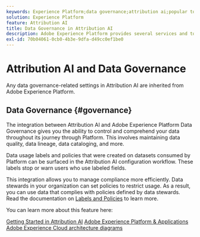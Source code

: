 ```yaml
---
keywords: Experience Platform;data governance;attribution ai;popular topics
solution: Experience Platform
feature: Attribution AI
title: Data Governance in Attribution AI
description: Adobe Experience Platform provides several services and tools that allow you to confidently control your collected experience data in order to comply with your business practices, legal obligations, and development process.
exl-id: 70b04061-0cb0-4b3e-9dfa-d49cc0ef1be0
---
```

# Attribution AI and Data Governance

Any data governance-related settings in Attribution AI are inherited from Adobe Experience Platform.

## Data Governance {#governance}

The integration between Attribution AI and Adobe Experience Platform Data Governance gives you the ability to control and comprehend your data throughout its journey through Platform. This involves maintaining data quality, data lineage, data cataloging, and more.

Data usage labels and policies that were created on datasets consumed by Platform can be surfaced in the Attribution AI configuration workflow. These labels stop or warn users who use labeled fields. 

This integration allows you to manage compliance more efficiently. Data stewards in your organization can set policies to restrict usage. As a result, you can use data that complies with policies defined by data stewards. Read the documentation on [Labels and Policies](https://experienceleague.adobe.com/docs/analytics-platform/using/cja-dataviews/data-governance.html) to learn more.

You can learn more about this feature here: 

[Getting Started in Attribution AI](../../attribution-ai/getting-started.md)
[Adobe Experience Platform & Applications](https://experienceleague.adobe.com/docs/blueprints-learn/architecture/architecture-overview/platform-applications.html)
[Adobe Experience Cloud architecture diagrams](https://experienceleague.adobe.com/docs/blueprints-learn/architecture/architecture-overview/experience-cloud.html)

